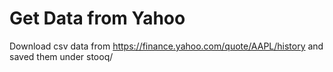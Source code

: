 # Get Data from Yahoo

Download csv data from https://finance.yahoo.com/quote/AAPL/history and saved them under stooq/